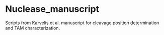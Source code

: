 # Nuclease_manuscript
Scripts from Karvelis et al. manuscript for cleavage position determination and TAM characterization.
